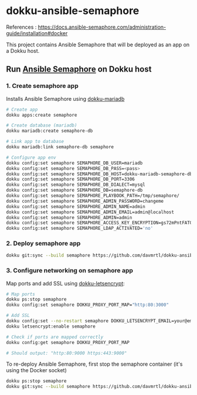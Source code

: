 # dokku-ansible-semaphore

References : https://docs.ansible-semaphore.com/administration-guide/installation#docker

This project contains Ansible Semaphore that will be deployed as an app on a Dokku host.

## Run [Ansible Semaphore](https://github.com/ansible-semaphore/semaphore) on Dokku host

### 1. Create semaphore app

Installs Ansible Semaphore using [dokku-mariadb](https://github.com/dokku/dokku-mariadb)

```sh
# Create app
dokku apps:create semaphore

# Create database (mariadb)
dokku mariadb:create semaphore-db

# Link app to database
dokku mariadb:link semaphore-db semaphore

# Configure app env
dokku config:set semaphore SEMAPHORE_DB_USER=mariadb
dokku config:set semaphore SEMAPHORE_DB_PASS=<pass>
dokku config:set semaphore SEMAPHORE_DB_HOST=dokku-mariadb-semaphore-db
dokku config:set semaphore SEMAPHORE_DB_PORT=3306
dokku config:set semaphore SEMAPHORE_DB_DIALECT=mysql
dokku config:set semaphore SEMAPHORE_DB=semaphore-db
dokku config:set semaphore SEMAPHORE_PLAYBOOK_PATH=/tmp/semaphore/
dokku config:set semaphore SEMAPHORE_ADMIN_PASSWORD=changeme
dokku config:set semaphore SEMAPHORE_ADMIN_NAME=admin
dokku config:set semaphore SEMAPHORE_ADMIN_EMAIL=admin@localhost
dokku config:set semaphore SEMAPHORE_ADMIN=admin
dokku config:set semaphore SEMAPHORE_ACCESS_KEY_ENCRYPTION=gs72mPntFATGJs9qK0pQ0rKtfidlexiMjYCH9gWKhTU=
dokku config:set semaphore SEMAPHORE_LDAP_ACTIVATED='no'
```

### 2. Deploy semaphore app

```sh
dokku git:sync --build semaphore https://github.com/davmrtl/dokku-ansible-semaphore.git main
```

### 3. Configure networking on semaphore app

Map ports and add SSL using [dokku-letsencrypt](https://github.com/dokku/dokku-letsencrypt):
```sh
# Map ports
dokku ps:stop semaphore
dokku config:set semaphore DOKKU_PROXY_PORT_MAP="http:80:3000"

# Add SSL
dokku config:set --no-restart semaphore DOKKU_LETSENCRYPT_EMAIL=your@email.tld
dokku letsencrypt:enable semaphore

# Check if ports are mapped correctly
dokku config:get semaphore DOKKU_PROXY_PORT_MAP

# Should output: "http:80:9000 https:443:9000"
```

To re-deploy Ansible Semaphore, first stop the semaphore container (it's using the Docker socket)

```sh
dokku ps:stop semaphore
dokku git:sync --build semaphore https://github.com/davmrtl/dokku-ansible-semaphore.git main
```
